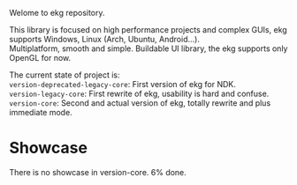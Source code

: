Welome to ekg repository.

This library is focused on high performance projects and complex GUIs, ekg supports Windows, Linux (Arch, Ubuntu, Android...).  
Multiplatform, smooth and simple. Buildable UI library, the ekg supports only OpenGL for now.

The current state of project is:  
`version-deprecated-legacy-core`: First version of ekg for NDK.  
`version-legacy-core`: First rewrite of ekg, usability is hard and confuse.  
`version-core`: Second and actual version of ekg, totally rewrite and plus immediate mode.

# Showcase

There is no showcase in version-core.
6% done.
